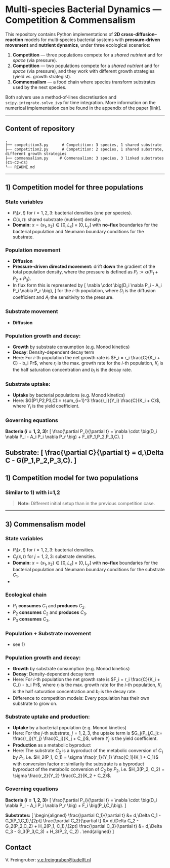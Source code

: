 # Multi-species Bacterial Dynamics — Competition & Commensalism

This repository contains Python implementations of **2D cross-diffusion–reaction** models for multi‑species bacterial systems with **pressure‑driven movement** and **nutrient dynamics**, under three ecological scenarios:

1. **Competition** — three populations compete for a *shared nutrient* and for *space* (via pressure).
2. **Competition** — two populations compete for a *shared nutrient* and for *space* (via pressure), and they work with different growth strategies (yield vs. growth strategist).
3. **Commensalism** — a food chain where species transform substrates used by the next species.

Both solvers use a method‑of‑lines discretisation and `scipy.integrate.solve_ivp` for time integration.
More information on the numerical implementation can be found in the appendix of the paper [link].

---

## Content of repository

```
.
├── competition3.py      # Competition: 3 species, 1 shared substrate
├── competition2.py      # Competition: 2 species, 1 shared substrate, different growth strategies
├── commensalism.py     # Commensalism: 3 species, 3 linked substrates (C1→C2→C3)
└── README.md
```

---
## 1) Competition model for three populations

### State variables
- $P_i(x,t)$ for $i=1,2,3$: bacterial densities (one per species).  
- $C(x,t)$: shared substrate (nutrient) density.  
- **Domain:** $x=(x_1,x_2)\in[0,L_x]\times[0,L_y]$ with **no‑flux** boundaries for the bacterial population and Neumann boundary conditions for the substrate.

### Population movement
- **Diffusion**
- **Pressure-driven directed movement:** drift **down** the gradient of the total population density, where the pressure is defined as $P_r:=\alpha (P_1+P_2+P_3)$.
- In flux form this is represented by
\[
  \nabla \cdot \big(D_i \nabla P_i - A_i P_i \nabla P_r \big),
\]
  for the $i$-th population, where $D_i$ is the diffusion coefficient and $A_i$ the sensitivity to the pressure.

### Substrate movement
- **Diffusion**

### Population growth and decay:
- **Growth** by substrate consumption (e.g. Monod kinetics)
- **Decay**: Density-dependent decay term
- Here: For $i$-th population the net growth rate is $F_i = r_i \frac{C}{K_i + C} - b_i Pr$, where $r_i$ is the max. growth rate for the $i$-th population, $K_i$ is the half saturation concentration and $b_i$ is the decay rate.

### Substrate uptake:
- **Uptake** by bacterial populations (e.g. Monod kinetics)
- Here: $G(P1,P2,P3,C):= \sum_{i=1}^3 \frac{r_i}{Y_i} \frac{C}{K_i + C}$, where $Y_i$ is the yield coefficient.

### Governing equations
**Bacteria ($i=1,2,3$):**
\[
\frac{\partial P_i}{\partial t}
= \nabla \cdot \big(D_i \nabla P_i - A_i P_i \nabla P_r \big) + F_i(P_1,P_2,P_3,C).
\]

**Substrate:**
\[
\frac{\partial C}{\partial t}
= d\,\Delta C - G(P_1,P_2,P_3,C).
\]
---

## 1) Competition model for two populations

### Similar to 1) with i=1,2
> **Note:** Different initial setup than in the previous competition case.

---

## 3) Commensalism model

### State variables
- $P_i(x,t)$ for $i=1,2,3$: bacterial densities.  
- $C_j(x,t)$ for $j=1,2,3$: substrate densities.  
- **Domain:** $x=(x_1,x_2)\in[0,L_x]\times[0,L_y]$ with **no‑flux** boundaries for the bacterial population and Neumann boundary conditions for the substrate $C_1$.
- 
### Ecological chain
- $P_1$ **consumes** $C_1$ and **produces** $C_2$.  
- $P_2$ **consumes** $C_2$ and **produces** $C_3$.  
- $P_3$ **consumes** $C_3$.

### Population + Substrate movement
- see 1)

### Population growth and decay:
- **Growth** by substrate consumption (e.g. Monod kinetics)
- **Decay**: Density-dependent decay term
- Here: For $i$-th population the net growth rate is $F_i = r_i \frac{C}{K_i + C_i} - b_i Pr$, where $r_i$ is the max. growth rate for the $i$-th population, $K_i$ is the half saturation concentration and $b_i$ is the decay rate.
- Difference to competition models: Every population has their own substrate to grow on.

### Substrate uptake and production:
- **Uptake** by a bacterial population (e.g. Monod kinetics)
- Here: For the $j$-th substrate, $j=1,2,3$, the uptake term is $G_j(P_j,C_j):=  \frac{r_j}{Y_j} \frac{C_j}{K_j + C_j}$, where $Y_j$ is the yield coefficient.
- **Production** as a metabolic byproduct
- Here: The substrate $C_2$ is a byproduct of the metabolic conversion of $C_1$ by $P_1$, i.e. $H_2(P_1, C_1) = \sigma \frac{r_1}{Y_1} \frac{C_1}{K_1 + C_1}$ with conversion factor $\sigma$; similarily the substrate is a byproduct byproduct of the metabolic conversion of $C_2$ by $P_2$, i.e. $H_3(P_2, C_2) = \sigma \frac{r_2}{Y_2} \frac{C_2}{K_2 + C_2}$.

### Governing equations
**Bacteria ($i=1,2,3$):**
\[
\frac{\partial P_i}{\partial t}
= \nabla \cdot \big(D_i \nabla P_i - A_i P_i \nabla P_r \big) + F_i \big(P_i,C_i\big).
\]

**Substrates:**
\[
\begin{aligned}
\frac{\partial C_1}{\partial t} &= d\,\Delta C_1 - G_1(P_1,C_1),\\[2pt]
\frac{\partial C_2}{\partial t} &= d\,\Delta C_2 - G_2(P_2,C_2) + H_2(P_1, C_1),\\[2pt]
\frac{\partial C_3}{\partial t} &= d\,\Delta C_3 - G_3(P_3,C_3) + H_3(P_2, C_2) .
\end{aligned}
\]

## Contact

V. Freingruber: v.e.freingruber@tudelft.nl

